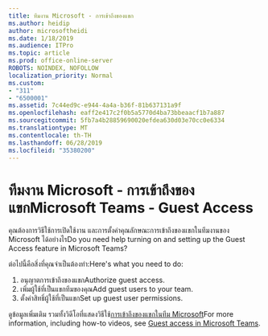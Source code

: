 ```yaml
---
title: ทีมงาน Microsoft - การเข้าถึงของแขก
ms.author: heidip
author: microsoftheidi
ms.date: 1/18/2019
ms.audience: ITPro
ms.topic: article
ms.prod: office-online-server
ROBOTS: NOINDEX, NOFOLLOW
localization_priority: Normal
ms.custom:
- "311"
- "6500001"
ms.assetid: 7c44ed9c-e944-4a4a-b36f-81b637131a9f
ms.openlocfilehash: eaff2e417c2f0b5a5770d4ba73bbeaacf1b7a887
ms.sourcegitcommit: 5fb7a4b28859690020efdea630d03e70cc0e6334
ms.translationtype: MT
ms.contentlocale: th-TH
ms.lasthandoff: 06/28/2019
ms.locfileid: "35380200"
---
```

# <a name="microsoft-teams---guest-access"></a><span data-ttu-id="30c9c-102">ทีมงาน Microsoft - การเข้าถึงของแขก</span><span class="sxs-lookup"><span data-stu-id="30c9c-102">Microsoft Teams - Guest Access</span></span>

<span data-ttu-id="30c9c-103">คุณต้องการวิธีใช้การเปิดใช้งาน และการตั้งค่าคุณลักษณะการเข้าถึงของแขกในทีมงานของ Microsoft ได้อย่างไร</span><span class="sxs-lookup"><span data-stu-id="30c9c-103">Do you need help turning on and setting up the Guest Access feature in Microsoft Teams?</span></span>

<span data-ttu-id="30c9c-104">ต่อไปนี้คือสิ่งที่คุณจำเป็นต้องทำ:</span><span class="sxs-lookup"><span data-stu-id="30c9c-104">Here's what you need to do:</span></span>

1. <span data-ttu-id="30c9c-105">อนุญาตการเข้าถึงของแขก</span><span class="sxs-lookup"><span data-stu-id="30c9c-105">Authorize guest access.</span></span>
1. <span data-ttu-id="30c9c-106">เพิ่มผู้ใช้ที่เป็นแขกทีมของคุณ</span><span class="sxs-lookup"><span data-stu-id="30c9c-106">Add guest users to your team.</span></span>
1. <span data-ttu-id="30c9c-107">ตั้งค่าสิทธิ์ผู้ใช้ที่เป็นแขก</span><span class="sxs-lookup"><span data-stu-id="30c9c-107">Set up guest user permissions.</span></span>

<span data-ttu-id="30c9c-108">ดูข้อมูลเพิ่มเติม รวมทั้งวิดีโอที่แสดงวิธีใช้[การเข้าถึงของแขกในทีม Microsoft](https://docs.microsoft.com/microsoftteams/guest-access)</span><span class="sxs-lookup"><span data-stu-id="30c9c-108">For more information, including how-to videos, see [Guest access in Microsoft Teams](https://docs.microsoft.com/microsoftteams/guest-access).</span></span>
